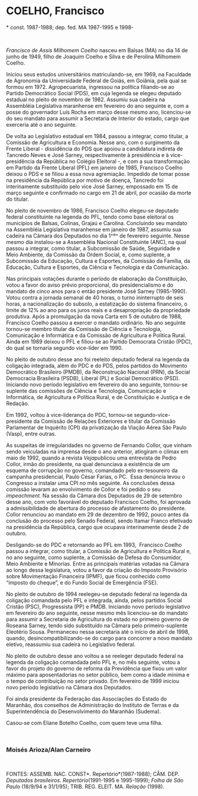 COELHO, Francisco
=================

\* const. 1987-1988; dep. fed. MA 1987-1995 e 1998-

 

*Francisco de Assis Milhomem Coelho* nasceu em Balsas (MA) no dia 14 de
junho de 1949, filho de Joaquim Coelho e Silva e de Perolina Milhomem
Coelho.

Iniciou seus estudos universitários matriculando-se, em 1969, na
Faculdade de Agronomia da Universidade Federal de Goiás, em Goiânia,
pela qual se formou em 1972. Agropecuarista, ingressou na política
filiando-se ao Partido Democrático Social (PDS), em cuja legenda se
elegeu deputado estadual no pleito de novembro de 1982. Assumiu sua
cadeira na Assembléia Legislativa maranhense em fevereiro do ano
seguinte e, com a posse do governador Luís Rocha em março desse mesmo
ano, licenciou-se do seu mandato para assumir a Secretaria de Interior
do estado, cargo que exerceria até o ano seguinte.

De volta ao Legislativo estadual em 1984, passou a integrar, como
titular, a Comissão de Agricultura e Economia. Nesse ano, com o
surgimento da Frente Liberal - dissidência do PDS que apoiou a
candidatura indireta de Tancredo Neves e José Sarney, respectivamente à
presidência e à vice-presidência da República no Colégio Eleitoral -, e
com a sua transformação em Partido da Frente Liberal (PFL) em janeiro de
1985, Francisco Coelho deixou o PDS e se filiou a essa nova agremiação.
Impedido de tomar posse na presidência da República por motivo de
doença, Tancredo foi interinamente substituído pelo vice José Sarney,
empossado em 15 de março seguinte e confirmado no cargo em 21 de abril,
por ocasião da morte do titular.

No pleito de novembro de 1986, Francisco Coelho elegeu-se deputado
federal constituinte na legenda do PFL, tendo como base eleitoral os
municípios de Balsas, Colinas, Grajaú e Carolina. Concluindo seu mandato
na Assembléia Legislativa maranhense em janeiro de 1987, assumiu sua
cadeira na Câmara dos Deputados no dia 1^º^ de fevereiro seguinte. Nesse
mesmo dia instalou-se a Assembléia Nacional Constituinte (ANC), na qual
passou a integrar, como titular, a Subcomissão de Saúde, Seguridade e
Meio Ambiente, da Comissão da Ordem Social, e, como suplente, a
Subcomissão da Educação, Cultura e Esportes, da Comissão da Família, da
Educação, Cultura e Esportes, da Ciência e Tecnologia e da Comunicação.

Nas principais votações durante o período de elaboração da Constituição,
votou a favor do aviso prévio proporcional, do presidencialismo e do
mandato de cinco anos para o então presidente José Sarney (1985-1990).
Votou contra a jornada semanal de 40 horas, o turno ininterrupto de seis
horas, a nacionalização do subsolo, a estatização do sistema financeiro,
o limite de 12% ao ano para os juros reais e a desapropriação da
propriedade produtiva. Após a promulgação da nova Carta em 5 de outubro
de 1988, Francisco Coelho passou a exercer o mandato ordinário. No ano
seguinte tornou-se membro titular da Comissão de Ciência e Tecnologia,
Comunicação e Informática e da Comissão de Agricultura e Política Rural.
Ainda em 1989 deixou o PFL e filiou-se ao Partido Democrata Cristão
(PDC), do qual se tornaria segundo vice-líder em 1990.

No pleito de outubro desse ano foi reeleito deputado federal na legenda
da coligação integrada, além do PDC e do PDS, pelos partidos do
Movimento Democrático Brasileiro (PMDB), da Reconstrução Nacional (PRN),
da Social Democracia Brasileira (PSDB), Liberal (PL) e Social
Democrático (PSD). Iniciando novo período legislativo em fevereiro do
ano seguinte, tornou-se suplente das comissões de Ciência e Tecnologia,
Comunicação e Informática, de Agricultura e Política Rural, e de
Constituição e Justiça e de Redação.

Em 1992, voltou à vice-liderança do PDC, tornou-se
segundo-vice-presidente da Comissão de Relações Exteriores e titular da
Comissão Parlamentar de Inquérito (CPI) da privatização da Viação Aérea
São Paulo (Vasp), entre outras.

As suspeitas de irregularidades no governo de Fernando Collor, que
vinham sendo veiculadas na imprensa desde o ano anterior, atingiram o
clímax em maio de 1992, quando a revista *Veja*publicou uma entrevista
de Pedro Collor, irmão do presidente, na qual denunciava a existência de
um esquema de corrupção no governo, comandado pelo ex-tesoureiro da
campanha presidencial, Paulo César Farias, o PC.  Essa denúncia levou o
Congresso a instalar uma CPI no mês seguinte. As conclusões dessa
comissão levaram ao envolvimento de Collor e foi pedido o seu
*impeachment.* Na sessão da Câmara dos Deputados de 29 de setembro desse
ano, com voto favorável do deputado Francisco Coelho, foi aprovada a
admissibilidade de abertura do processo de afastamento do presidente.
Collor renunciou ao mandato em 29 de dezembro de 1992, pouco antes da
conclusão do processo pelo Senado Federal, sendo Itamar Franco efetivado
na presidência da República, cargo que ocupava interinamente desde 2 de
outubro.

Desligando-se do PDC e retornando ao PFL em 1993,  Francisco Coelho
passou a integrar, como titular, a Comissão de Agricultura e Política
Rural e, no ano seguinte, como suplente, a Comissão de Defesa do
Consumidor, Meio Ambiente e Minorias. Entre as principais matérias
votadas na Câmara ao longo dessa legislatura, votou a favor da criação
do Imposto Provisório sobre Movimentação Financeira (IPMF), que ficou
conhecido como “imposto do cheque”, e do Fundo Social de Emergência
(FSE).

No pleito de outubro de 1994 reelegeu-se deputado federal na legenda da
coligação comandada pelo PFL e integrada, ainda, pelos partidos Social
Cristão (PSC), Progressista (PP) e PMDB. Iniciando novo período
legislativo em fevereiro do ano seguinte, nesse mesmo mês licenciou-se
do mandato para assumir a Secretaria de Agricultura do estado no
primeiro governo de Roseana Sarney, tendo sido substituído na Câmara
pelo primeiro-suplente Eleotério Sousa. Permaneceu nessa secretaria até
o início de abril de 1998, quando, desincompatibilizando-se do cargo
para concorrer a novo mandato eletivo, reassumiu sua cadeira no
Legislativo federal.

No pleito de outubro desse ano voltou a se reeleger deputado federal na
legenda da coligação comandada pelo PFL e, no mês seguinte, votou a
favor do projeto do governo de reforma da Previdência que fixou um valor
máximo para aposentadorias no setor público, bem como a idade mínima e o
tempo de contribuição no setor privado. Em fevereiro de 1999 iniciou
novo período legislativo na Câmara dos Deputados.

Foi ainda presidente da Federação das Associações do Estado do Maranhão,
dos conselhos de Administração do Instituto de Terras e da
Superintendência do Desenvolvimento do Maranhão (Sudema). 

Casou-se com Eliane Botelho Coelho, com quem teve uma filha.

 

### Moisés Arioza/Alan Carneiro

 

FONTES: ASSEMB. NAC. CONST*. Repertório*(1987-1988); CÂM. DEP.
*Deputados brasileiros. Repertório*(1991-1995 e 1995-1999); *Folha de
São Paulo* (18/9/94 e 31/1/95); TRIB. REG. ELEIT. MA. *Relação* (1998).
